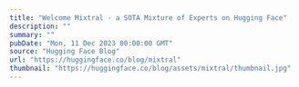 ```yaml
---
title: "Welcome Mixtral - a SOTA Mixture of Experts on Hugging Face"
description: ""
summary: ""
pubDate: "Mon, 11 Dec 2023 00:00:00 GMT"
source: "Hugging Face Blog"
url: "https://huggingface.co/blog/mixtral"
thumbnail: "https://huggingface.co/blog/assets/mixtral/thumbnail.jpg"
---
```


